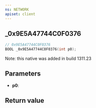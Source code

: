 ```yaml
---
ns: NETWORK
apiset: client
---
```

## _0x9E5A47744C0F0376

```c
// 0x9E5A47744C0F0376
BOOL _0x9E5A47744C0F0376(int p0);
```

Note: this native was added in build 1311.23

## Parameters
* **p0**:

## Return value